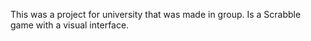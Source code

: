 This was a project for university that was made in group. Is a Scrabble game with a visual interface.
